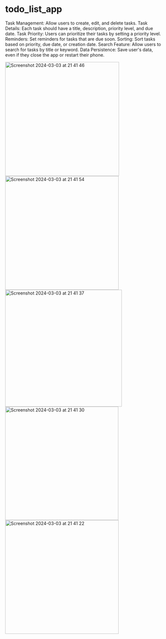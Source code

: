 # todo_list_app


Task Management: Allow users to create, edit, and delete tasks.
Task Details: Each task should have a title, description, priority level, and due date.
Task Priority: Users can prioritize their tasks by setting a priority level.
Reminders: Set reminders for tasks that are due soon.
Sorting: Sort tasks based on priority, due date, or creation date.
Search Feature: Allow users to search for tasks by title or keyword.
Data Persistence: Save user's data, even if they close the app or restart their phone.

<img width="365" alt="Screenshot 2024-03-03 at 21 41 46" src="https://github.com/Padmalochansahuu/TodoListApp_final/assets/139492000/cae999d2-98c6-4393-b92f-8c6aafbec183">








<img width="364" alt="Screenshot 2024-03-03 at 21 41 54" src="https://github.com/Padmalochansahuu/TodoListApp_final/assets/139492000/6d4fe799-38d1-4a02-8cbf-a5c1d686b218">








<img width="374" alt="Screenshot 2024-03-03 at 21 41 37" src="https://github.com/Padmalochansahuu/TodoListApp_final/assets/139492000/4b3b3f9e-1ba1-4016-813d-5e5cfb69db52">









<img width="363" alt="Screenshot 2024-03-03 at 21 41 30" src="https://github.com/Padmalochansahuu/TodoListApp_final/assets/139492000/57224088-f722-4a77-b92c-7c53a2a80f1e">









<img width="364" alt="Screenshot 2024-03-03 at 21 41 22" src="https://github.com/Padmalochansahuu/TodoListApp_final/assets/139492000/a877d484-6e62-467b-94f3-31321bdd4148">
